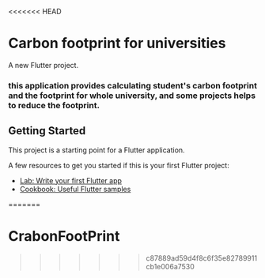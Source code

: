 <<<<<<< HEAD
# Carbon footprint for universities


A new Flutter project.
### this application provides calculating student's carbon footprint and the footprint for whole university, and some projects helps to reduce the footprint. 

## Getting Started

This project is a starting point for a Flutter application.

A few resources to get you started if this is your first Flutter project:

- [Lab: Write your first Flutter app](https://docs.flutter.dev/get-started/codelab)
- [Cookbook: Useful Flutter samples](https://docs.flutter.dev/cookbook)


=======
# CrabonFootPrint
>>>>>>> c87889ad59d4f8c6f35e82789911cb1e006a7530
